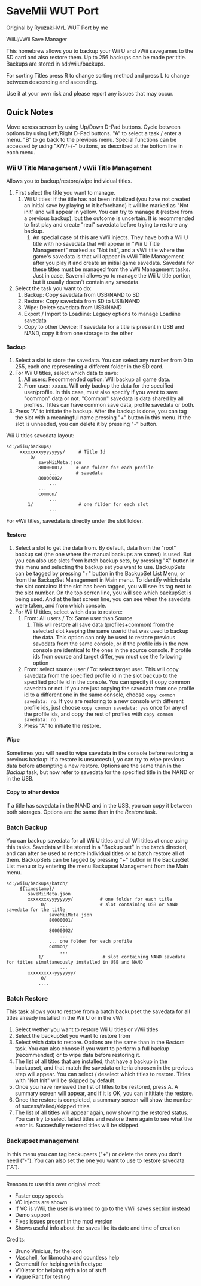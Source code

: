 # SaveMii WUT Port

Original by Ryuzaki-MrL WUT Port by me

WiiU/vWii Save Manager

This homebrew allows you to backup your Wii U and vWii savegames to the SD card and also restore them. Up to 256 backups
can be made per title. Backups are stored in sd:/wiiu/backups.

For sorting Titles press R to change sorting method and press L to change between descending and ascending.

Use it at your own risk and please report any issues that may occur.

## Quick Notes

Move across screen by using Up/Down D-Pad buttons. Cycle between options by using Left/Right D-Pad buttons. "A" to select a task / enter a menu. "B" to go back to the previous menu. Special functions can be accessed by using "X/Y/+/-" buttons, as described at the bottom line in each menu.

### Wii U Title Management / vWii Title Management

Allows you to backup/restore/wipe individual titles.

1. First select the title you want to manage.
	1. Wii U titles: If the title has not been initialized (you have not created an initial save by playing to it beforehand) it will be marked as "Not init" and will appear in yellow. You can try to manage it (restore from a previous backup), but the outcome is uncertain. It is recommended to first play and create "real" savedata before trying to restore any backup.
		1. An special case of this are vWii injects. They have both a Wii U title with no savedata  that will appear in "Wii U Title Management" marked as "Not init", and a vWii title where the game's savedata is that will appear in vWii Title Management after you play it and create an initial game savedata. Savedata for these titles must be managed from the vWii Management tasks. Just in case, Savemii allows yo to manage the Wii U title portion, but it usually doesn't contain any savedata.   
2. Select the task you want to do:
	1. Backup: Copy savedata from USB/NAND to SD
	2. Restore: Copy savedata from SD to USB/NAND
	3. Wipe: Delete savedata from USB/NAND
	4. Export / Import to Loadiine: Legacy options to manage Loadiine savedata
	5. Copy to other Device: If savedata for a title is present in USB and NAND, copy it from one storage to the other

#### Backup
1. Select a slot to store the savedata. You can select any number from 0 to 255, each one representing a different folder in the SD card.
2. For Wii U titles, select which data to save:
	1. All users: Recommended option. Will backup all game data.
	2. From user: xxxxx. Will only backup the data for the specified user/profile. In this case, must also specify if you want to save "common" data or not. "Common" savedata is data shared by all profiles. Titles can have common save data, profile savedata or both.
3. Press "A" to initiate the backup. After the backup is done, you can tag the slot with a meaningful name pressing "+" button in this menu. If the slot is unneeded, you can delete it by pressing "-" button.

Wii U titles savedata layout:
```
sd:/wiiu/backups/
     xxxxxxxxyyyyyyyy/     # Title Id 
         0/
            saveMiiMeta.json
            80000001/     # one folder for each profile
                ...       # savedata
            80000002/
                ...
            ...
	        common/
	            ...
	    1/                 # one filder for each slot
			    ...
```
For vWii titles, savedata is directly under the slot folder.

#### Restore
1. Select a slot to get the data from.  By default, data from the "root" backup set (the one where the manual backups are stored) is used. But you can also use slots from batch backup sets, by pressing "X" button in this menu and selecting the backup set you want to use. BackupSets can be tagged by pressing "+" button in the BackupSet List Menu, or from the BackupSet Management in Main menu.
   To identify which data the slot contains: If the slot has been tagged, you will see its tag next to the slot number. On the top scrren line, you will see which backupSet is being used. And at the last screen line, you can see when the savedata were taken, and from which console.
2. For Wii U titles, select witch data to restore:
	1. From: All users / To: Same user than Source
		1. This wil restore all save data (profiles+common) from the selected slot keeping the same userid that was used to backup the data. This option can only be used to restore previous savedata from the same console, or if the profile ids in the new console are identical to the ones in the source console. If profile ids from source and target differ, you must use the following option
	2. From: select source user / To: select target user. This will copy savedata from the specified profile id in the slot backup to the specified profile id in the console. You can specify if copy common savedata or not.
	   If you are just copying the savedata from one profile id to a different one in the same console, choose `copy common savedata: no`. If you  are restoring to a new console with different profile ids, just choose `copy common savedata: yes` once for any of the profile ids, and copy the rest of profiles with `copy common savedata: no`
    3. Press "A" to initiate the restore. 

#### Wipe
Sometimes you will need to wipe savedata in the console before restoring a previous backup: If a restore is unsuccesful, yo can try to wipe previous data before attempting a new restore. Options are the same than in the *Backup* task, but now refer to savedata for the specified title in the NAND or in the USB. 

#### Copy to other device
If a title has savedata in the NAND and in the USB, you can copy it between both storages. Options are the same than in the *Restore* task.

### Batch Backup

You can backup savedata for all Wii U titles and all Wii titles at once using this tasks. Savedata will be stored in a "Backup set" in the `batch` directori, and can after be used to restore individual titles or to batch restore all of them.
BackupSets can be tagged by pressing "+" button in the BackupSet List menu or by entering the menu Backupset Management from the Main menu.

```
sd:/wiiu/backups/batch/
     ${timestamp}/
        saveMiiMeta.json
	    xxxxxxxxyyyyyyyy/          # one folder for each title
	         0/                    # slot containing USB or NAND savedata for the title
	            saveMiiMeta.json
	            80000001/
	                ...
	            80000002/
	                ...
	            ... one folder for each profile
		        common/
		            ...
		    1/                      # slot containing NAND savedata for titles simultaneously installed in USB and NAND
				    ...
		xxxxxxxxx-yyyyyyy/
	         0/
	        ....
```

### Batch Restore

This task allows you to restore from a batch backupset the savedata for all titles already installed in the Wii U or in the vWii
1. Select wether you want to restore Wii U titles or vWii titles
2. Select the backupSet you want to restore from
3. Select wich data to restore. Options are the same than in the *Restore* task. You can also choose if you want to perform a full backup (recommended) or to wipe data before restoring it.
4. The list of all titles that are installed, that have a backup in the backupset, and that match  the savedata criteria choosen in the previous step will appear. You can select / deselect which titles to restore. Titles with "Not Init" will be skipped by default.
5. Once you have reviewed the list of titles to be restored, press A. A summary screen will appear, and if it is OK, you can inititiate the restore.
6. Once the restore is completed, a summary screen will show the number of sucess/failed/skipped titles.
7. The list of all titles will appear again, now showing the restored status. You can try to select failed titles and restore them again to see what the error is. Succesfully restored titles will be skipped.

### Backupset management
In this menu you can tag backupsets ("+") or delete the ones you don't need ("-"). You can also set the one you want to use to restore savedata ("A").


----


Reasons to use this over original mod:

- Faster copy speeds
- VC injects are shown
- If VC is vWii, the user is warned to go to the vWii saves section instead
- Demo support
- Fixes issues present in the mod version
- Shows useful info about the saves like its date and time of creation

Credits:

- Bruno Vinicius, for the icon
- Maschell, for libmocha and countless help
- Crementif for helping with freetype
- V10lator for helping with a lot of stuff
- Vague Rant for testing
